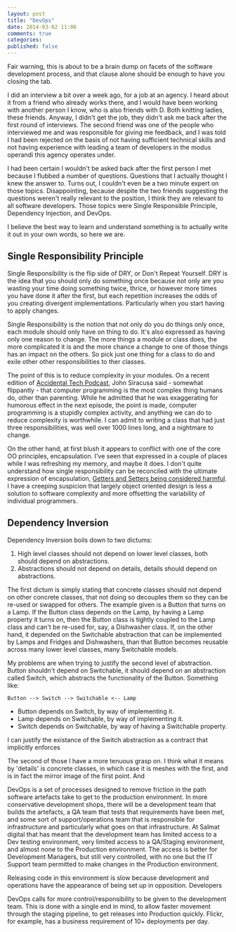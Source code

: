 ```yaml
---
layout: post
title: "DevOps"
date: 2014-03-02 11:06
comments: true
categories: 
published: false
---
```

Fair warning, this is about to be a brain dump on facets of the software development process, and that clause alone should be enough to have you closing the tab.

I did an interview a bit over a week ago, for a job at an agency. I heard about it from a friend who already works there, and I would have been working with another person I know, who is also friends with D. Both knitting ladies, these friends. Anyway, I didn't get the job, they didn't ask me back after the first round of interviews. The second friend was one of the people who interviewed me and was responsible for giving me feedback, and I was told I had been rejected on the basis of not having sufficient technical skills and not having experience with leading a team of developers in the modus operandi this agency operates under.

I had been certain I wouldn't be asked back after the first person I met because I flubbed a number of questions. Questions that I actually thought I knew the answer to. Turns out, I couldn't even be a two minute expert on those topics. Disappointing, because despite the two friends suggesting the questions weren't really relevant to the position, I think they are relevant to all software developers. Those topics were Single Responsible Principle, Dependency Injection, and DevOps.

I believe the best way to learn and understand something is to actually write it out in your own words, so here we are. 

## Single Responsibility Principle

Single Responsibility is the flip side of DRY, or Don't Repeat Yourself. DRY is the idea that you should only do something once because not only are you wasting your time doing something twice, thrice, or however more times you have done it after the first, but each repetition increases the odds of you creating divergent implementations. Particularly when you start having to apply changes.

Single Responsibility is the notion that not only do you do things only once, each module should only have on thing to do. It's also expressed as having only one reason to change. The more things a module or class does, the more complicated it is and the more chance a change to one of those things has an impact on the others. So pick just one thing for a class to do and exile other other responsibilities to ther classes.

The point of this is to reduce complexity in your modules. On a recent edition of [Accidental Tech Podcast](http://atp.fm/episodes/55-dave-who-stinks), John Siracusa said - somewhat flippantly - that computer programming is the most complex thing humans do, other than parenting. While he admitted that he was exaggerating for humorous effect in the next episode, the point is made, computer programming is a stupidly complex activity, and anything we can do to reduce complexity is worthwhile. I can admit to writing a class that had just three responsibilities, was well over 1000 lines long, and a nightmare to change. 

On the other hand, at first blush it appears to conflict with one of the core OO principles, encapsulation. I've seen that expressed in a couple of places while I was refreshing my memory, and maybe it does. I don't quite understand how single responsibility can be reconciled with the ultimate expression of encapsulation, [Getters and Setters being considered harmful](http://www.javaworld.com/article/2073723/core-java/why-getter-and-setter-methods-are-evil.html). I have a creeping suspicion that largely object oriented design is less a solution to software complexity and more offsetting the variability of individual programmers. 

## Dependency Inversion
Dependency Inversion boils down to two dictums:

1. High level classes should not depend on lower level classes, both should depend on abstractions. 
2. Abstractions should not depend on details, details should depend on abstractions.

The first dictum is simply stating that concrete classes should not depend on other concrete classes, that not doing so decouples them so they can be re-used or swapped for others. The example given is a Button that turns on a Lamp. If the Button class depends on the Lamp, by having a Lamp property it turns on, then the Button class is tightly coupled to the Lamp class and can't be re-used for, say, a Dishwasher class. If, on the other hand, it depended on the Switchable abstraction that can be implemented by Lamps and Fridges and Dishwashers, than that Button becomes reusable across many lower level classes, many Switchable models. 

My problems are when trying to justify the second level of abstraction. Button shouldn't depend on Switchable, it should depend on an abstraction called Switch, which abstracts the functionality of the Button. Something like:

    Button --> Switch --> Switchable <-- Lamp 

* Button depends on Switch, by way of implementing it.
* Lamp depends on Switchable, by way of implementing it.
* Switch depends on Switchable, by way of having a Switchable property.

I can justify the existance of the Switch abstraction as a contract that implicitly enforces 

The second of those I have a more tenuous grasp on. I think what it means by 'details' is concrete classes, in which case it is meshes with the first, and is in fact the mirror image of the first point. And 

DevOps is a set of processes designed to remove friction in the path software artefacts take to get to the production environment. In more conservative development shops, there will be a development team that builds the artefacts, a QA team that tests that requirements have been met, and some sort of support/operations team that is responsible for infrastructure and particularly what goes on that infrastructure. At Salmat digital that has meant that the development team has limited access to a Dev testing environment, very limited access to a QA/Staging environment, and almost none to the Production environment. The access is better for Development Managers, but still very controlled, with no one but the IT Support team permitted to make changes in the Production environment.

Releasing code in this environment is slow because development and operations have the appearance of being set up in opposition. Developers 

DevOps calls for more control/responsibility to be given to the development team. This is done with a single end in mind, to allow faster movement through the staging pipeline, to get releases into Production quickly. Flickr, for example, has a business requirement of 10+ deployments per day.